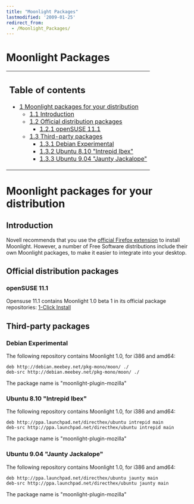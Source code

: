 ```yaml
---
title: "Moonlight Packages"
lastmodified: '2009-01-25'
redirect_from:
  - /Moonlight_Packages/
---
```


Moonlight Packages
==================

<table>
<col width="100%" />
<tbody>
<tr class="odd">
<td align="left"><h2>Table of contents</h2>
<ul>
<li><a href="#moonlight-packages-for-your-distribution">1 Moonlight packages for your distribution</a>
<ul>
<li><a href="#introduction">1.1 Introduction</a></li>
<li><a href="#official-distribution-packages">1.2 Official distribution packages</a>
<ul>
<li><a href="#opensuse-111">1.2.1 openSUSE 11.1</a></li>
</ul></li>
<li><a href="#third-party-packages">1.3 Third-party packages</a>
<ul>
<li><a href="#debian-experimental">1.3.1 Debian Experimental</a></li>
<li><a href="#ubuntu-810-intrepid-ibex">1.3.2 Ubuntu 8.10 &quot;Intrepid Ibex&quot;</a></li>
<li><a href="#ubuntu-904-jaunty-jackalope">1.3.3 Ubuntu 9.04 &quot;Jaunty Jackalope&quot;</a></li>
</ul></li>
</ul></li>
</ul></td>
</tr>
</tbody>
</table>

Moonlight packages for your distribution
========================================

Introduction
------------

Novell recommends that you use the [official Firefox extension](http://go-mono.com/moonlight/) to install Moonlight. However, a number of Free Software distributions include their own Moonlight packages, to make it easier to integrate into your desktop.

Official distribution packages
------------------------------

### openSUSE 11.1

Opensuse 11.1 contains Moonlight 1.0 beta 1 in its official package repositories: [1-Click Install](http://software.opensuse.org/ymp/openSUSE:11.1/standard/moonlight-plugin.ymp)

Third-party packages
--------------------

### Debian Experimental

The following repository contains Moonlight 1.0, for i386 and amd64:

    deb http://debian.meebey.net/pkg-mono/moon/ ./
    deb-src http://debian.meebey.net/pkg-mono/moon/ ./

The package name is "moonlight-plugin-mozilla"

### Ubuntu 8.10 "Intrepid Ibex"

The following repository contains Moonlight 1.0, for i386 and amd64:

    deb http://ppa.launchpad.net/directhex/ubuntu intrepid main
    deb-src http://ppa.launchpad.net/directhex/ubuntu intrepid main

The package name is "moonlight-plugin-mozilla"

### Ubuntu 9.04 "Jaunty Jackalope"

The following repository contains Moonlight 1.0, for i386 and amd64:

    deb http://ppa.launchpad.net/directhex/ubuntu jaunty main
    deb-src http://ppa.launchpad.net/directhex/ubuntu jaunty main

The package name is "moonlight-plugin-mozilla"
